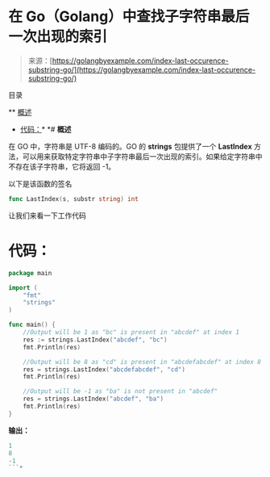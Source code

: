 <!--yml

分类：未分类

date: 2024-10-13 06:13:10

-->

# 在 Go（Golang）中查找子字符串最后一次出现的索引

> 来源：[https://golangbyexample.com/index-last-occurence-substring-go/](https://golangbyexample.com/index-last-occurence-substring-go/)

目录

**   [概述](#Overview "Overview")

+   [代码：](#Code "Code:")*  *# **概述**

在 GO 中，字符串是 UTF-8 编码的。GO 的 **strings** 包提供了一个 **LastIndex** 方法，可以用来获取特定字符串中子字符串最后一次出现的索引。如果给定字符串中不存在该子字符串，它将返回 -1。

以下是该函数的签名

```go
func LastIndex(s, substr string) int
```

让我们来看一下工作代码

# **代码：**

```go
package main

import (
    "fmt"
    "strings"
)

func main() {
    //Output will be 1 as "bc" is present in "abcdef" at index 1
    res := strings.LastIndex("abcdef", "bc")
    fmt.Println(res)

    //Output will be 8 as "cd" is present in "abcdefabcdef" at index 8
    res = strings.LastIndex("abcdefabcdef", "cd")
    fmt.Println(res)

    //Output will be -1 as "ba" is not present in "abcdef"
    res = strings.LastIndex("abcdef", "ba")
    fmt.Println(res)
}
```

**输出：**

```go
1
8
-1
```*
